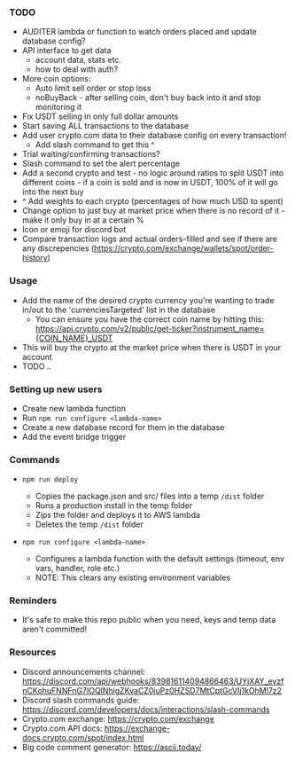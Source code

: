 
### TODO
- AUDITER lambda or function to watch orders placed and update database config?
- API interface to get data 
	- account data, stats etc.
	- how to deal with auth?
- More coin options:
	- Auto limit sell order or stop loss
	- noBuyBack - after selling coin, don't buy back into it and stop monitoring it
- Fix USDT selling in only full dollar amounts
- Start saving ALL transactions to the database
- Add user crypto.com data to their database config on every transaction!
	- Add slash command to get this ^
- Trial waiting/confirming transactions?
- Slash command to set the alert percentage
- Add a second crypto and test - no logic around ratios to split USDT into different coins - if a coin is sold and is now in USDT, 100% of it will go into the next buy
- ^ Add weights to each crypto (percentages of how much USD to spent)
- Change option to just buy at market price when there is no record of it - make it only buy in at a certain %
- Icon or emoji for discord bot
- Compare transaction logs and actual orders-filled and see if there are any discrepencies (https://crypto.com/exchange/wallets/spot/order-history)


### Usage
- Add the name of the desired crypto currency you're wanting to trade in/out to the 'currenciesTargeted' list in the database
    - You can ensure you have the correct coin name by hitting this: https://api.crypto.com/v2/public/get-ticker?instrument_name={COIN_NAME}_USDT
- This will buy the crypto at the market price when there is USDT in your account
- TODO ..


### Setting up new users
- Create new lambda function
- Run `npm run configure <lambda-name>`
- Create a new database record for them in the database
- Add the event bridge trigger

### Commands
- `npm run deploy` 
	- Copies the package.json and src/ files into a temp `/dist` folder
	- Runs a production install in the temp folder
	- Zips the folder and deploys it to AWS lambda
	- Deletes the temp `/dist` folder

- `npm run configure <lambda-name>`
	- Configures a lambda function with the default settings (timeout, env vars, handler, role etc.)
	- NOTE: This clears any existing environment variables

### Reminders
- It's safe to make this repo public when you need, keys and temp data aren't committed!

### Resources
- Discord announcements channel: https://discord.com/api/webhooks/839816114094866463/UYjXAY_evzfnCKohuFNNFnG7IOQlNhigZKvaCZ0juPz0HZSD7MtCptGcVIj1kOhMl7z2
- Discord slash commands guide: https://discord.com/developers/docs/interactions/slash-commands
- Crypto.com exchange: https://crypto.com/exchange
- Crypto.com API docs: https://exchange-docs.crypto.com/spot/index.html
- Big code comment generator: https://ascii.today/
